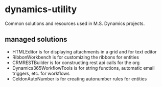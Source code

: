 # dynamics-utility
Common solutions and resources used in M.S. Dynamics projects.
## managed solutions
* HTMLEditor is for displaying attachments in a grid and for text editor
* RibbonWorkbench is for customizing the ribbons for entities
* CRMRESTBuilder is for constructing rest api calls for the org
* Dynamics365WorkflowTools is for string functions, automatic email triggers, etc. for workflows
* CeldonAutoNumber is for creating autonumber rules for entities
